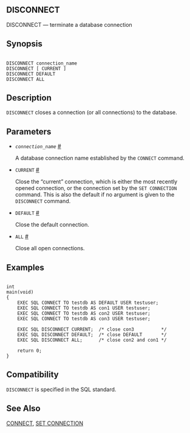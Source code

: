 ## DISCONNECT

DISCONNECT — terminate a database connection

## Synopsis

```

DISCONNECT connection_name
DISCONNECT [ CURRENT ]
DISCONNECT DEFAULT
DISCONNECT ALL
```

## Description

`DISCONNECT` closes a connection (or all connections) to the database.

## Parameters

* *`connection_name`* [#](#ECPG-SQL-DISCONNECT-CONNECTION-NAME)

    A database connection name established by the `CONNECT` command.

* `CURRENT` [#](#ECPG-SQL-DISCONNECT-CURRENT)

    Close the “current” connection, which is either the most recently opened connection, or the connection set by the `SET CONNECTION` command. This is also the default if no argument is given to the `DISCONNECT` command.

* `DEFAULT` [#](#ECPG-SQL-DISCONNECT-DEFAULT)

    Close the default connection.

* `ALL` [#](#ECPG-SQL-DISCONNECT-ALL)

    Close all open connections.

## Examples

```

int
main(void)
{
    EXEC SQL CONNECT TO testdb AS DEFAULT USER testuser;
    EXEC SQL CONNECT TO testdb AS con1 USER testuser;
    EXEC SQL CONNECT TO testdb AS con2 USER testuser;
    EXEC SQL CONNECT TO testdb AS con3 USER testuser;

    EXEC SQL DISCONNECT CURRENT;  /* close con3          */
    EXEC SQL DISCONNECT DEFAULT;  /* close DEFAULT       */
    EXEC SQL DISCONNECT ALL;      /* close con2 and con1 */

    return 0;
}
```

## Compatibility

`DISCONNECT` is specified in the SQL standard.

## See Also

[CONNECT](ecpg-sql-connect.html "CONNECT"), [SET CONNECTION](ecpg-sql-set-connection.html "SET CONNECTION")